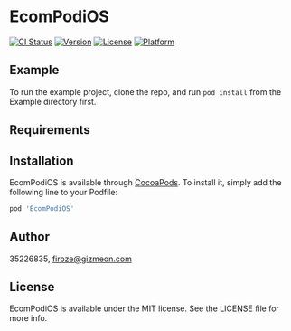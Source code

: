# EcomPodiOS

[![CI Status](https://img.shields.io/travis/35226835/EcomPodiOS.svg?style=flat)](https://travis-ci.org/35226835/EcomPodiOS)
[![Version](https://img.shields.io/cocoapods/v/EcomPodiOS.svg?style=flat)](https://cocoapods.org/pods/EcomPodiOS)
[![License](https://img.shields.io/cocoapods/l/EcomPodiOS.svg?style=flat)](https://cocoapods.org/pods/EcomPodiOS)
[![Platform](https://img.shields.io/cocoapods/p/EcomPodiOS.svg?style=flat)](https://cocoapods.org/pods/EcomPodiOS)

## Example

To run the example project, clone the repo, and run `pod install` from the Example directory first.

## Requirements

## Installation

EcomPodiOS is available through [CocoaPods](https://cocoapods.org). To install
it, simply add the following line to your Podfile:

```ruby
pod 'EcomPodiOS'
```

## Author

35226835, firoze@gizmeon.com

## License

EcomPodiOS is available under the MIT license. See the LICENSE file for more info.

